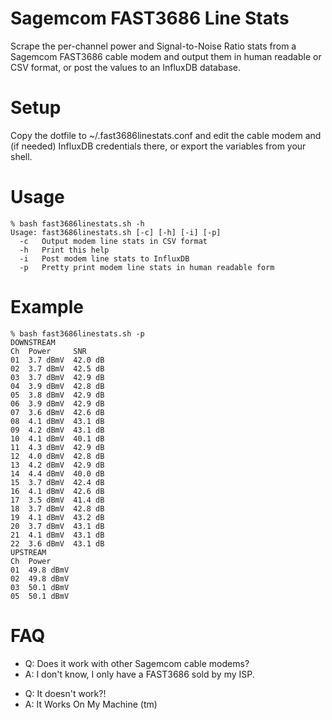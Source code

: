 # Sagemcom FAST3686 Line Stats
Scrape the per-channel power and Signal-to-Noise Ratio stats from a Sagemcom FAST3686 cable modem and output them in human readable or CSV format, or post the values to an InfluxDB database.

# Setup
Copy the dotfile to ~/.fast3686linestats.conf and edit the cable modem and (if needed) InfluxDB credentials there, or export the variables from your shell.

# Usage
```
% bash fast3686linestats.sh -h
Usage: fast3686linestats.sh [-c] [-h] [-i] [-p]
  -c   Output modem line stats in CSV format
  -h   Print this help
  -i   Post modem line stats to InfluxDB
  -p   Pretty print modem line stats in human readable form
```

# Example
```
% bash fast3686linestats.sh -p
DOWNSTREAM
Ch  Power     SNR
01  3.7 dBmV  42.0 dB
02  3.7 dBmV  42.5 dB
03  3.7 dBmV  42.9 dB
04  3.9 dBmV  42.8 dB
05  3.8 dBmV  42.9 dB
06  3.9 dBmV  42.9 dB
07  3.6 dBmV  42.6 dB
08  4.1 dBmV  43.1 dB
09  4.2 dBmV  43.1 dB
10  4.1 dBmV  40.1 dB
11  4.3 dBmV  42.9 dB
12  4.0 dBmV  42.8 dB
13  4.2 dBmV  42.9 dB
14  4.4 dBmV  40.0 dB
15  3.7 dBmV  42.4 dB
16  4.1 dBmV  42.6 dB
17  3.5 dBmV  41.4 dB
18  3.7 dBmV  42.8 dB
19  4.1 dBmV  43.2 dB
20  3.7 dBmV  43.1 dB
21  4.1 dBmV  43.1 dB
22  3.6 dBmV  43.1 dB
UPSTREAM
Ch  Power
01  49.8 dBmV
02  49.8 dBmV
03  50.1 dBmV
05  50.1 dBmV

```

# FAQ
- Q: Does it work with other Sagemcom cable modems?
- A: I don't know, I only have a FAST3686 sold by my ISP.

<!-- -->
- Q: It doesn't work?!
- A: It Works On My Machine (tm)
